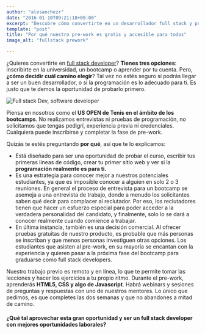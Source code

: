 ```yaml
---
author: "alesanchezr"
date: "2016-01-10T09:21:18+00:00"
excerpt: "Descubre cómo convertirte en un desarrollador full stack y prueba el prewrok gratuito de 4Geeks Academy. Aprende HTML5, CSS y Javascript en solo dos semanas. ¡No te pierdas esta oportunidad de mejorar tu carrera como programador!"
template: "post" 
title: "Por qué nuestro pre-work es gratis y accesible para todos"
image_alt: "fullstack prework"

---
```


¿Quieres convertirte en [full stack developer](https://4geeksacademy.com/es/coding-bootcamps/desarrollador-full-stack)? 
**Tienes tres opciones**: inscribirte en la universidad, un bootcamp o aprender por tu cuenta. Pero, **¿cómo decidir cuál camino elegir**? Tal vez no estés seguro si podrás llegar a ser un buen desarrollador, o si la programación es lo adecuado para ti. Es justo que te demos la oportunidad de probarlo primero.

![Full stack Dev, software developer](https://breathecode.herokuapp.com/v1/media/file/lautaro-andreani-jpg)

Piensa en nosotros como el **US OPEN de Tenis en el ámbito de los bootcamps**. No realizamos entrevistas ni pruebas de programación, no solicitamos que tengas pedigrí, experiencia previa ni credenciales. Cualquiera puede inscribirse y completar la fase de pre-work. 

Quizás te estés preguntando **por qué**, así que te lo explicamos: 

- Está diseñado para ser una oportunidad de probar el curso, escribir tus primeras líneas de código, crear tu primer sitio web y ver si la **programación realmente es para ti.**
- Es una estrategia para conocer mejor a nuestros potenciales estudiantes, ya que es imposible  conocer a alguien en solo 2 o 3 reuniones. En general el proceso de entrevista para un bootcamp se asemeja a una entrevista de trabajo, donde a menudo los solicitantes saben qué decir para complacer al reclutador. Por eso, los reclutadores tienen que hacer un esfuerzo especial para poder acceder a la verdadera personalidad del candidato, y finalmente, solo lo se dará a conocer realmente cuando comience a trabajar.
- En última instancia, también es una decisión comercial. Al ofrecer pruebas gratuitas de nuestro producto, es probable que más personas se inscriban y que menos personas investiguen otras opciones. Los estudiantes que asisten al pre-work, en su mayoría se encantan con la experiencia y quieren pasar a la próxima fase del bootcamp para graduarse como full stack developers.

Nuestro trabajo previo es remoto y en línea, lo que te permite tomar las lecciones y hacer los ejercicios a tu propio ritmo. Durante el pre-work, aprenderás **HTML5, CSS y algo de Javascript**. Habrá webinars y sesiones de preguntas y respuestas con uno de nuestros mentores. Lo único que pedimos, es que completes las dos semanas y que no abandones a mitad de camino. 

#### ¿Qué tal aprovechar esta gran oportunidad y ser un full stack developer con mejores oportunidades laborales?

<call-to-action button_text="Haz clic ahora" button_link="https://4geeksacademy.com/es/coding-bootcamps/desarrollador-full-stack" background="rgba(0, 151, 205, 0.15)" title="¡Descubre tu potencial como desarrollador full-stack!" text="En 4Geeks Academy, te ofrecemos la llave para desbloquear un mundo de oportunidades en la programación. "></call-to-action>
